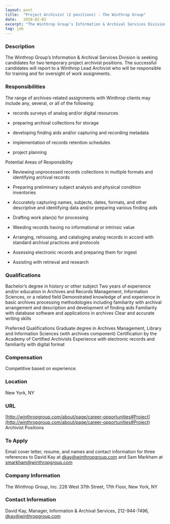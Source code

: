```yaml
---
layout: post
title:  "Project Archivist (2 positions) - The Winthrop Group"
date:   2018-02-02
excerpt: "The Winthrop Group’s Information & Archival Services Division is seeking candidates for two temporary project archivist positions.  The successful candidates will report to a Winthrop Lead Archivist who will be responsible for training and for oversight of work assignments. "
tag: job
---
```


### Description   

The Winthrop Group’s Information & Archival Services Division is seeking candidates for two temporary project archivist positions.  The successful candidates will report to a Winthrop Lead Archivist who will be responsible for training and for oversight of work assignments. 


### Responsibilities   

The range of archives-related assignments with Winthrop clients may include any, several, or all of the following:

*  records surveys of analog and/or digital resources

*  preparing archival collections for storage

*  developing finding aids and/or capturing and recording metadata

*  implementation of records retention schedules

*  project planning

Potential Areas of Responsibility

*  Reviewing  unprocessed records collections in multiple formats and identifying archival records

*  Preparing preliminary subject analysis and physical condition inventories

*  Accurately capturing names, subjects, dates, formats, and other descriptive and identifying data and/or preparing various finding aids  

*  Drafting work plan(s) for processing

*  Weeding records having no informational or intrinsic value

*  Arranging, rehousing, and cataloging analog records in accord with standard archival practices and protocols

*  Assessing electronic records and preparing them for ingest

*  Assisting with retrieval and research


### Qualifications   

Bachelor’s degree in history  or other subject
Two years of experience and/or education in Archives and Records Management, Information Sciences, or a related field
Demonstrated knowledge of and experience in basic archives processing methodologies including familiarity with archival arrangement and description and development of finding aids
Familiarity with database software and applications in archives
Clear and accurate writing skills

Preferred Qualifications
Graduate degree in Archives Management, Library and Information Sciences (with archives component)
Certification by the Academy of Certified Archivists
Experience with electronic records and familiarity with digital format


### Compensation   

Competitive based on experience.


### Location   

New York, NY


### URL   

[http://winthropgroup.com/about/page/career-opportunities#Project](http://winthropgroup.com/about/page/career-opportunities#Project) Archivist Positions

### To Apply   

Email cover letter, resume, and names and contact information for three references to David Kay at dkay@winthropgroup.com and Sam Markham at smarkham@winthropgroup.com         


### Company Information   

The Winthrop Group, Inc. 226 West 37th Street, 17th Floor, New York, NY 


### Contact Information   

David Kay, Manager, Information & Archival Services, 212-944-7496, dkay@winthropgroup.com


